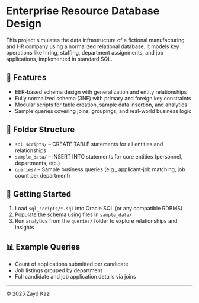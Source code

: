 # Enterprise Resource Database Design

This project simulates the data infrastructure of a fictional manufacturing and HR company using a normalized relational database. It models key operations like hiring, staffing, department assignments, and job applications, implemented in standard SQL.

## 🔧 Features

- EER-based schema design with generalization and entity relationships
- Fully normalized schema (3NF) with primary and foreign key constraints
- Modular scripts for table creation, sample data insertion, and analytics
- Sample queries covering joins, groupings, and real-world business logic

## 📁 Folder Structure

- `sql_scripts/` – CREATE TABLE statements for all entities and relationships
- `sample_data/` – INSERT INTO statements for core entities (personnel, departments, etc.)
- `queries/` – Sample business queries (e.g., applicant-job matching, job count per department)

## 🚀 Getting Started

1. Load `sql_scripts/*.sql` into Oracle SQL (or any compatible RDBMS)
2. Populate the schema using files in `sample_data/`
3. Run analytics from the `queries/` folder to explore relationships and insights

## 📊 Example Queries

- Count of applications submitted per candidate
- Job listings grouped by department
- Full candidate and job application details via joins

---

© 2025 Zayd Kazi
